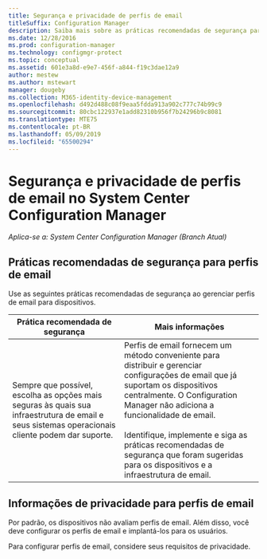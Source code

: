 ```yaml
---
title: Segurança e privacidade de perfis de email
titleSuffix: Configuration Manager
description: Saiba mais sobre as práticas recomendadas de segurança para gerenciar perfis de email para dispositivos no System Center Configuration Manager.
ms.date: 12/28/2016
ms.prod: configuration-manager
ms.technology: configmgr-protect
ms.topic: conceptual
ms.assetid: 601e3a8d-e9e7-456f-a844-f19c3dae12a9
author: mestew
ms.author: mstewart
manager: dougeby
ms.collection: M365-identity-device-management
ms.openlocfilehash: d492d488c08f9eaa5fdda913a902c777c74b99c9
ms.sourcegitcommit: 80cbc122937e1add82310b956f7b24296b9c8081
ms.translationtype: MTE75
ms.contentlocale: pt-BR
ms.lasthandoff: 05/09/2019
ms.locfileid: "65500294"
---
```

# <a name="security-and-privacy-for-email-profiles-in-system-center-configuration-manager"></a>Segurança e privacidade de perfis de email no System Center Configuration Manager

*Aplica-se a: System Center Configuration Manager (Branch Atual)*

## <a name="security-best-practices-for-email-profiles"></a>Práticas recomendadas de segurança para perfis de email  
 Use as seguintes práticas recomendadas de segurança ao gerenciar perfis de email para dispositivos.  

|Prática recomendada de segurança|Mais informações|  
|----------------------------|----------------------|  
|Sempre que possível, escolha as opções mais seguras às quais sua infraestrutura de email e seus sistemas operacionais cliente podem dar suporte.|Perfis de email fornecem um método conveniente para distribuir e gerenciar configurações de email que já suportam os dispositivos centralmente. O Configuration Manager não adiciona a funcionalidade de email.<br /><br /> Identifique, implemente e siga as práticas recomendadas de segurança que foram sugeridas para os dispositivos e a infraestrutura de email.|  

## <a name="privacy-information-for-email-profiles"></a>Informações de privacidade para perfis de email  
 Por padrão, os dispositivos não avaliam perfis de email. Além disso, você deve configurar os perfis de email e implantá-los para os usuários.  

 Para configurar perfis de email, considere seus requisitos de privacidade.  
